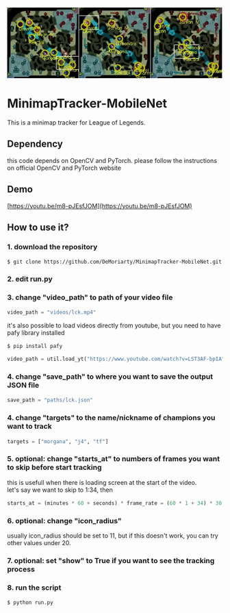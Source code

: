 ![](https://github.com/DeMoriarty/MinimapTracker-MobileNet/blob/master/tracked.png)   

# MinimapTracker-MobileNet
This is a minimap tracker for League of Legends.   
## Dependency
this code depends on OpenCV and PyTorch.
please follow the instructions on official OpenCV and PyTorch website

## Demo
[https://youtu.be/m8-pJEsfJOM](https://youtu.be/m8-pJEsfJOM)

## How to use it?
### 1. download the repository
```
$ git clone https://github.com/DeMoriarty/MinimapTracker-MobileNet.git
```
### 2. edit run.py
### 3. change "video_path" to path of your video file
```python
video_path = "videos/lck.mp4"  
```
it's also possible to load videos directly from youtube, but you need to have pafy library installed 
```
$ pip install pafy
```
```python
video_path = util.load_yt("https://www.youtube.com/watch?v=LST3AF-bpIA").url  
```
### 4. change "save_path" to where you want to save the output JSON file
```python
save_path = "paths/lck.json"
```
### 4. change "targets" to the name/nickname of champions you want to track
```python
targets = ["morgana", "j4", "tf"]
```
### 5. optional: change "starts_at" to numbers of frames you want to skip before start tracking
this is usefull when there is loading screen at the start of the video.  
let's say we want to skip to 1:34, then 
```python
starts_at = (minutes * 60 + seconds) * frame_rate = (60 * 1 + 34) * 30
```
### 6. optional: change "icon_radius"
usually icon_radius should be set to 11, but if this doesn't work, you can try other values under 20.  
### 7. optional: set "show" to True if you want to see the tracking process
### 8. run the script
```
$ python run.py
```
